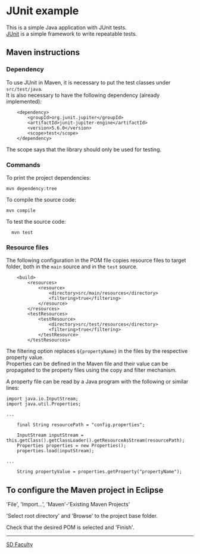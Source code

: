 # JUnit example

This is a simple Java application with JUnit tests.  
[JUnit](http://junit.org/) is a simple framework to write repeatable tests.

## Maven instructions

### Dependency

To use JUnit in Maven, it is necessary to put the test classes under `src/test/java`.  
It is also necessary to have the following dependency (already implemented):

```
    <dependency>
        <groupId>org.junit.jupiter</groupId>
        <artifactId>junit-jupiter-engine</artifactId>
        <version>5.6.0</version>
        <scope>test</scope>
    </dependency>
```

The scope says that the library should only be used for testing.

### Commands

To print the project dependencies:

```
mvn dependency:tree
```

To compile the source code:

```
mvn compile
```

To test the source code:

```
  mvn test
```

### Resource files

The following configuration in the POM file copies resource files to target folder, both in the `main` source and in the `test` source.

```
    <build>
        <resources>
            <resource>
                <directory>src/main/resources</directory>
                <filtering>true</filtering>
            </resource>
        </resources>
        <testResources>
            <testResource>
                <directory>src/test/resources</directory>
                <filtering>true</filtering>
            </testResource>
        </testResources>
```

The filtering option replaces `${propertyName}` in the files by the respective property value.  
Properties can be defined in the Maven file and their value can be propagated to the property files using the copy and filter mechanism.

A property file can be read by a Java program with the following or similar lines:

```
import java.io.InputStream;
import java.util.Properties;

...

    final String resourcePath = "config.properties";

    InputStream inputStream = this.getClass().getClassLoader().getResourceAsStream(resourcePath);
    Properties properties = new Properties();
    properties.load(inputStream);

...

    String propertyValue = properties.getProperty("propertyName");
```

## To configure the Maven project in Eclipse

'File', 'Import...', 'Maven'-'Existing Maven Projects'

'Select root directory' and 'Browse' to the project base folder.

Check that the desired POM is selected and 'Finish'.

----

[SD Faculty](mailto:leic-sod@disciplinas.tecnico.ulisboa.pt)
